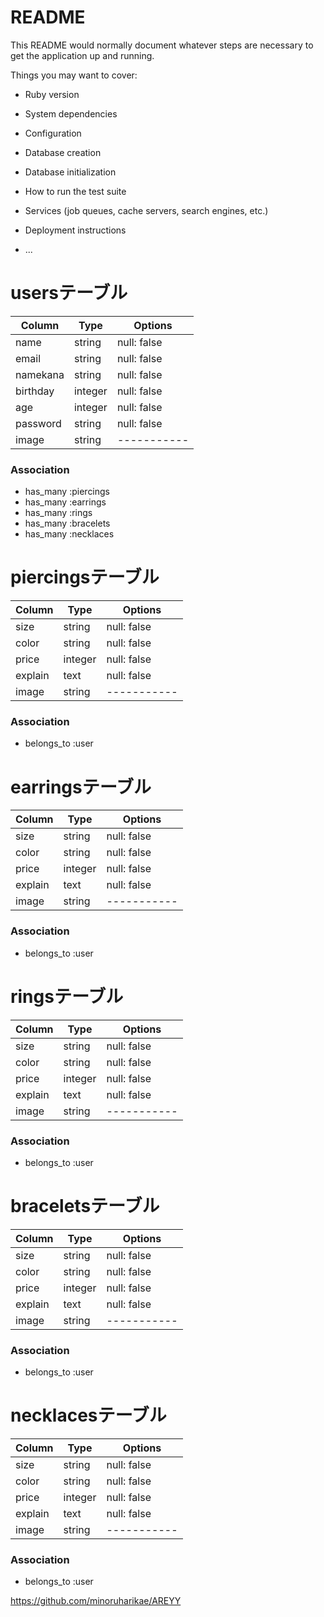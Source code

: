 # README

This README would normally document whatever steps are necessary to get the
application up and running.

Things you may want to cover:

* Ruby version

* System dependencies

* Configuration

* Database creation

* Database initialization

* How to run the test suite

* Services (job queues, cache servers, search engines, etc.)

* Deployment instructions

* ...


# usersテーブル

|Column|Type|Options|
|------|----|-------|
|name      | string  | null: false |
|email     | string  | null: false |
|namekana  | string  | null: false |
|birthday  | integer | null: false |
|age       | integer | null: false |
|password  | string  | null: false |
|image     | string  | ----------- |

### Association
- has_many :piercings
- has_many :earrings
- has_many :rings
- has_many :bracelets
- has_many :necklaces




# piercingsテーブル

|Column|Type|Options|
|--------|---------|-------------|
|size    | string  | null: false |
|color   | string  | null: false |
|price   | integer | null: false |
|explain | text    | null: false |
|image   | string  | ----------- |


### Association
- belongs_to :user




# earringsテーブル

|Column|Type|Options|
|--------|---------|-------------|
|size    | string  | null: false |
|color   | string  | null: false |
|price   | integer | null: false |
|explain | text    | null: false |
|image   | string  | ----------- |


### Association
- belongs_to :user




# ringsテーブル

|Column|Type|Options|
|--------|---------|-------------|
|size    | string  | null: false |
|color   | string  | null: false |
|price   | integer | null: false |
|explain | text    | null: false |
|image   | string  | ----------- |


### Association
- belongs_to :user




# braceletsテーブル

|Column|Type|Options|
|--------|---------|-------------|
|size    | string  | null: false |
|color   | string  | null: false |
|price   | integer | null: false |
|explain | text    | null: false |
|image   | string  | ----------- |


### Association
- belongs_to :user





# necklacesテーブル

|Column|Type|Options|
|--------|---------|-------------|
|size    | string  | null: false |
|color   | string  | null: false |
|price   | integer | null: false |
|explain | text    | null: false |
|image   | string  | ----------- |


### Association
- belongs_to :user



https://github.com/minoruharikae/AREYY